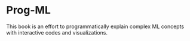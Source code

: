 Prog-ML
============================

This book is an effort to programmatically explain complex ML concepts with interactive codes and visualizations.
